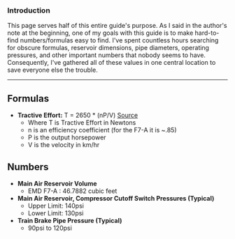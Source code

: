 ### Introduction

This page serves half of this entire guide's purpose. As I said in the author's note at the beginning, one of my goals with this guide is to make hard-to-find numbers/formulas easy to find. I've spent countless hours searching for obscure formulas, reservoir dimensions, pipe diameters, operating pressures, and other important numbers that nobody seems to have. Consequently, I've gathered all of these values in one central location to save everyone else the trouble.

---
## Formulas

- **Tractive Effort:** T = 2650 * (nP/V) [Source](http://128.173.204.63/courses/cee3604/cee3604_pub/rail_resistance.pdf)
	- Where T is Tractive Effort in Newtons 
	- n is an efficiency coefficient (for the F7-A it is ~.85)
	- P is the output horsepower
	- V is the velocity in km/hr 
	

## Numbers

- **Main Air Reservoir Volume**
	- EMD F7-A : 46.7882 cubic feet
- **Main Air Reservoir, Compressor Cutoff Switch Pressures (Typical)**
	- Upper Limit: 140psi
	- Lower Limit: 130psi
- **Train Brake Pipe Pressure (Typical)**
	- 90psi to 120psi
